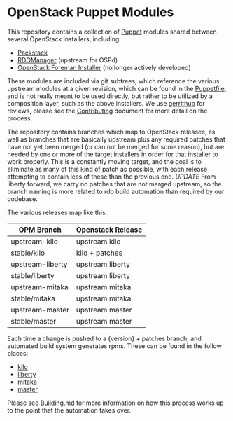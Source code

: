 # OpenStack Puppet Modules

This repository contains a collection of
[Puppet](http://puppetlabs.com/puppet/puppet-open-source) modules shared between
several OpenStack installers, including:
* [Packstack](https://github.com/stackforge/packstack)
* [RDOManager](https://www.rdoproject.org/rdo-manager/) (upstream for OSPd)
* [OpenStack Foreman Installer](http://github,com/redhat-openstack/astapor/) (no
  longer actively developed)

These modules are included via git subtrees, which reference the various upstream
modules at a given revision, which can be found in the [Puppetfile](Puppetfile), and is
not really meant to be used directly, but rather to be utilized by a composition
layer, such as the above installers.  We use
[gerrithub](https://review.gerrithub.io/#/q/project:redhat-openstack/openstack-puppet-modules)
for reviews, please see the [Contributing](CONTRIBUTING.md) document for more detail on the
process.

The repository contains branches which map to OpenStack releases, as well as
branches that are basically upstream plus any required patches that have not yet
been merged (or can not be merged for some reason), but are needed by one or
more of the target installers in order for that installer to work properly.
This is a constantly moving target, and the goal is to eliminate as many of this
kind of patch as possible, with each release attempting to contain less of
these than the previous one. *UPDATE* From liberty forward, we carry no patches
that are not merged upstream, so the branch naming is more related to rdo
build automation  than required by our codebase.

The various releases map like this:

OPM Branch       | Openstack Release
---------------- | ------------------
upstream-kilo    | upstream kilo
stable/kilo      | kilo + patches
upstream-liberty | upstream liberty
stable/liberty   | upstream liberty
upstream-mitaka  | upstream mitaka
stable/mitaka    | upstream mitaka
upstream-master  | upstream master
stable/master    | upstream master

Each time a change is pushed to a {version} + patches branch, and automated
build system generates rpms.  These can be found in the follow places:
* [kilo](http://trunk.rdoproject.org/centos7-kilo/report.html)
* [liberty](http://trunk.rdoproject.org/centos7-liberty/report.html)
* [mitaka](http://trunk.rdoproject.org/centos7-mitaka/report.html)
* [master](http://trunk.rdoproject.org/centos7/report.html)

Please see [Building.md](BUILDING.md) for more information on how this process works up to
the point that the automation takes over.
